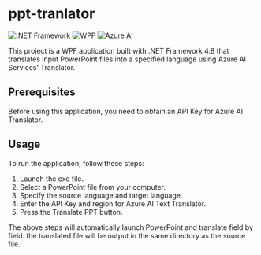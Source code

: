 # ppt-tranlator

![.NET Framework](https://img.shields.io/badge/.NET%20Framework-4.8-blue)
![WPF](https://img.shields.io/badge/WPF-4.8-blue)
![Azure AI](https://img.shields.io/badge/Azure%20AI-Translator-blue)

This project is a WPF application built with .NET Framework 4.8 that translates input PowerPoint files into a specified language using Azure AI Services' Translator. 

## Prerequisites
Before using this application, you need to obtain an API Key for Azure AI Translator.

## Usage
To run the application, follow these steps:

1. Launch the exe file.
2. Select a PowerPoint file from your computer.
3. Specify the source language and target language.
4. Enter the API Key and region for Azure AI Text Translator.
5. Press the Translate PPT button.

The above steps will automatically launch PowerPoint and translate field by field.
the translated file will be output in the same directory as the source file.